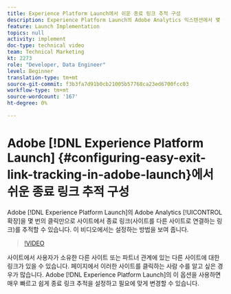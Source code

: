 ```yaml
---
title: Experience Platform Launch에서 쉬운 종료 링크 추적 구성
description: Experience Platform Launch의 Adobe Analytics 익스텐션에서 몇 번의 클릭만으로 사이트에서 종료 링크(사이트를 다른 사이트로 연결하는 링크)를 추적할 수 있습니다. 이 비디오에서는 설정하는 방법을 보여 줍니다.
feature: Launch Implementation
topics: null
activity: implement
doc-type: technical video
team: Technical Marketing
kt: 2273
role: "Developer, Data Engineer"
level: Beginner
translation-type: tm+mt
source-git-commit: f3b3fa7d91b0cb21005b57768ca23ed6700fcc03
workflow-type: tm+mt
source-wordcount: '167'
ht-degree: 0%

---
```



# Adobe [!DNL Experience Platform Launch] {#configuring-easy-exit-link-tracking-in-adobe-launch}에서 쉬운 종료 링크 추적 구성

Adobe [!DNL Experience Platform Launch]의 Adobe Analytics [!UICONTROL 확장]을 몇 번의 클릭만으로 사이트에서 종료 링크(사이트를 다른 사이트로 연결하는 링크)를 추적할 수 있습니다. 이 비디오에서는 설정하는 방법을 보여 줍니다.

>[!VIDEO](https://video.tv.adobe.com/v/25763/?quality=12)

사이트에서 사용자가 소유한 다른 사이트 또는 파트너 관계에 있는 다른 사이트에 대한 링크가 있을 수 있습니다. 페이지에서 이러한 사이트를 클릭하는 사람 수를 알고 싶은 경우가 많습니다. Adobe [!DNL Experience Platform Launch]의 이 옵션을 사용하면 매우 빠르고 쉽게 종료 링크 추적을 설정하고 필요에 맞게 변경할 수 있습니다.

